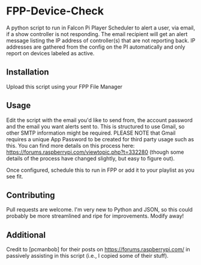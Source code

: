 # FPP-Device-Check

A python script to run in Falcon Pi Player Scheduler to alert a user, via email, if a show controller is not responding. The email recipient will get an alert message listing the IP address of controller(s) that are not reporting back. IP addresses are gathered from the config on the PI automatically and only report on devices labeled as active.

## Installation

Upload this script using your FPP File Manager

## Usage

Edit the script with the email you'd like to send from, the account password and the email you want alerts sent to. This is structured to use Gmail, so other SMTP information might be required. PLEASE NOTE that Gmail requires a unique App Password to be created for third party usage such as this. You can find more details on this process here: https://forums.raspberrypi.com/viewtopic.php?t=332280 (though some details of the process have changed slightly, but easy to figure out).

Once configured, schedule this to run in FPP or add it to your playlist as you see fit.

## Contributing

Pull requests are welcome. I'm very new to Python and JSON, so this could probably be more streamlined and ripe for improvements. Modify away!

## Additional

Credit to [pcmanbob] for their posts on https://forums.raspberrypi.com/ in passively assisting in this script (i.e., I copied some of their stuff).
